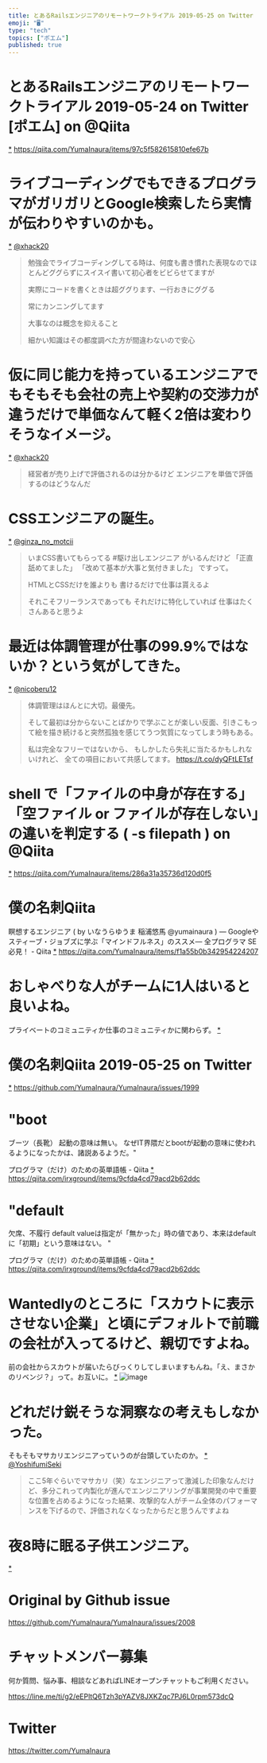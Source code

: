 ```yaml
---
title: とあるRailsエンジニアのリモートワークトライアル 2019-05-25 on Twitter
emoji: "🖥"
type: "tech"
topics: ["ポエム"]
published: true
---
```


# とあるRailsエンジニアのリモートワークトライアル 2019-05-24 on Twitter [ポエム] on @Qiita
 [*](https://twitter.com/YumaInaura/status/1131955276796456960")
<https://qiita.com/YumaInaura/items/97c5f582615810efe67b>
# ライブコーディングでもできるプログラマがガリガリとGoogle検索したら実情が伝わりやすいのかも。

 [*](https://twitter.com/YumaInaura/status/1132053611821785088")
[@xhack20](https://twitter.com/xhack20/)

>勉強会でライブコーディングしてる時は、何度も書き慣れた表現なのでほとんどググらずにスイスイ書いて初心者をビビらせてますが
>
>実際にコードを書くときは超ググります、一行おきにググる
>
>常にカンニングしてます
>
>大事なのは概念を抑えること
>
>細かい知識はその都度調べた方が間違わないので安心
# 仮に同じ能力を持っているエンジニアでもそもそも会社の売上や契約の交渉力が違うだけで単価なんて軽く2倍は変わりそうなイメージ。

 [*](https://twitter.com/YumaInaura/status/1132055406652547072")
[@xhack20](https://twitter.com/xhack20/)

>経営者が売り上げで評価されるのは分かるけど
>エンジニアを単価で評価するのはどうなんだ
# CSSエンジニアの誕生。

 [*](https://twitter.com/YumaInaura/status/1132055821574033408")
[@ginza_no_motcii](https://twitter.com/ginza_no_motcii/)

>いまCSS書いてもらってる
>  #駆け出しエンジニア がいるんだけど
>「正直舐めてました」
>「改めて基本が大事と気付きました」
>ですって。
>
>HTMLとCSSだけを誰よりも
>書けるだけで仕事は貰えるよ
>
>それこそフリーランスであっても
>それだけに特化していれば
>仕事はたくさんあると思うよ
# 最近は体調管理が仕事の99.9%ではないか？という気がしてきた。

 [*](https://twitter.com/YumaInaura/status/1132085580852895744")
[@nicoberu12](https://twitter.com/nicoberu12/)

>体調管理はほんとに大切。最優先。
>
>そして最初は分からないことばかりで学ぶことが楽しい反面、引きこもって絵を描き続けると突然孤独を感じてうつ気質になってしまう時もある。
>
>私は完全なフリーではないから、
>もしかしたら失礼に当たるかもしれないけれど、
>全ての項目において共感してます。 https://t.co/dyQFtLETsf
# shell で「ファイルの中身が存在する」「空ファイル or ファイルが存在しない」の違いを判定する ( -s filepath ) on @Qiita
 [*](https://twitter.com/YumaInaura/status/1132094065636388866")
<https://qiita.com/YumaInaura/items/286a31a35736d120d0f5>
# 僕の名刺Qiita

瞑想するエンジニア ( by いなうらゆうま 稲浦悠馬 @yumainaura ) — Googleやスティーブ・ジョブズに学ぶ「マインドフルネス」のススメ— 全プログラマ SE 必見！ - Qiita
 [*](https://twitter.com/YumaInaura/status/1132103768869203968")
<https://qiita.com/YumaInaura/items/f1a55b0b342954224207>
# おしゃべりな人がチームに1人はいると良いよね。
プライベートのコミュニティか仕事のコミュニティかに関わらず。
 [*](https://twitter.com/YumaInaura/status/1132117051504414720")

# 僕の名刺Qiita 2019-05-25 on Twitter
 [*](https://twitter.com/YumaInaura/status/1132149814672732161")
<https://github.com/YumaInaura/YumaInaura/issues/1999>
# "boot
ブーツ（長靴）
起動の意味は無い。
なぜIT界隈だとbootが起動の意味に使われるようになったかは、諸説あるようだ。"

プログラマ（だけ）のための英単語帳 - Qiita
 [*](https://twitter.com/YumaInaura/status/1132160089857466368")
<https://qiita.com/irxground/items/9cfda4cd79acd2b62ddc>
# "default
欠席、不履行
default valueは指定が「無かった」時の値であり、本来はdefaultに「初期」という意味はない。
"

プログラマ（だけ）のための英単語帳 - Qiita
 [*](https://twitter.com/YumaInaura/status/1132160148347035648")
<https://qiita.com/irxground/items/9cfda4cd79acd2b62ddc>
# Wantedlyのところに「スカウトに表示させない企業」と頃にデフォルトで前職の会社が入ってるけど、親切ですよね。
前の会社からスカウトが届いたらびっくりしてしまいますもんね。「え、まさかのリベンジ？」って。お互いに。
 [*](https://twitter.com/YumaInaura/status/1132202526361526272")
![image](https://pbs.twimg.com/media/D7ZkMTaV4AAu8TL.jpg)

# どれだけ鋭そうな洞察なの考えもしなかった。
そもそもマサカリエンジニアっていうのが台頭していたのか。
 [*](https://twitter.com/YumaInaura/status/1132233966067412993")
[@YoshifumiSeki](https://twitter.com/YoshifumiSeki/)

>ここ5年ぐらいでマサカリ（笑）なエンジニアって激減した印象なんだけど、多分これって内製化が進んでエンジニアリングが事業開発の中で重要な位置を占めるようになった結果、攻撃的な人がチーム全体のパフォーマンスを下げるので、評価されなくなったからだと思うんですよね
# 夜8時に眠る子供エンジニア。

 [*](https://twitter.com/YumaInaura/status/1132244373423382528")




# Original by Github issue

https://github.com/YumaInaura/YumaInaura/issues/2008








<!-- Update From Qiita API -->

# チャットメンバー募集


何か質問、悩み事、相談などあればLINEオープンチャットもご利用ください。

https://line.me/ti/g2/eEPltQ6Tzh3pYAZV8JXKZqc7PJ6L0rpm573dcQ





# Twitter


https://twitter.com/YumaInaura


<!-- Update From Qiita API -->


